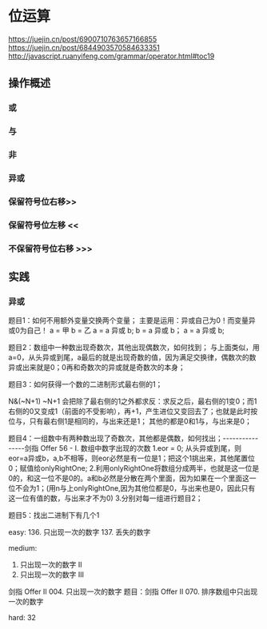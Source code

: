 # 位运算
https://juejin.cn/post/6900710763657166855
https://juejin.cn/post/6844903570584633351
http://javascript.ruanyifeng.com/grammar/operator.html#toc19
## 操作概述
### 或

### 与
### 非
### 异或
### 保留符号位右移>>
### 保留符号位左移 <<
### 不保留符号位右移 >>>
## 实践
### 异或
题目1：如何不用额外变量交换两个变量；
主要是运用：异或自己为0！而变量异或0为自己！
a = 甲 b = 乙
a = a 异或 b;
b = a 异或 b；
a = a 异或 b;

题目2：数组中一种数出现奇数次，其他出现偶数次，如何找到；
与上面类似，用a=0，从头异或到尾，a最后的就是出现奇数的值，因为满足交换律，偶数次的数异或出来就是0；0再和奇数次的异或就是奇数次的本身；

题目3：如何获得一个数的二进制形式最右侧的1；

N&(~N+1)
~N+1 会把除了最右侧的1之外都求反：求反之后，最右侧的1变0；而1右侧的0又变成1（前面的不受影响），再+1，产生进位又变回去了；也就是此时按位与，只有最右侧1是相同的，与出来还是1；
其他的都是0和1与，与出来是0；

题目4：一组数中有两种数出现了奇数次，其他都是偶数，如何找出；----------------剑指 Offer 56 - I. 数组中数字出现的次数
1.eor = 0; 从头异或到尾，则eor=a异或b，a,b不相等，则eor必然是有一位是1；把这个1挑出来，其他尾置位0；赋值给onlyRightOne;
2.利用onlyRightOne将数组分成两半，也就是这一位是0的，和这一位不是0的。a和b必然是分散在两个里面，因为如果在一个里面这一位不会为1；(用n与上onlyRightOne,因为其他位都是0，与出来也是0，因此只有这一位有值的数，与出来才不为0)
3.分别对每一组进行题目2；

题目5：找出二进制下有几个1

easy: 
136. 只出现一次的数字
137. 丢失的数字

medium:
1.   只出现一次的数字 II
2.   只出现一次的数字 III

剑指 Offer II 004. 只出现一次的数字 
题目：剑指 Offer II 070. 排序数组中只出现一次的数字

hard: 32
